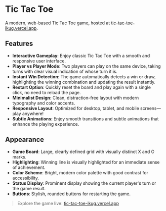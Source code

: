 # Tic Tac Toe

A modern, web-based Tic Tac Toe game, hosted at [tic-tac-toe-ikug.vercel.app](https://tic-tac-toe-ikug.vercel.app/).

## Features

- **Interactive Gameplay**: Enjoy classic Tic Tac Toe with a smooth and responsive user interface.
- **Player vs Player Mode**: Two players can play on the same device, taking turns with clear visual indication of whose turn it is.
- **Instant Win Detection**: The game automatically detects a win or draw, highlighting the winning combination and updating the result instantly.
- **Restart Option**: Quickly reset the board and play again with a single click, no need to reload the page.
- **Minimalist Design**: Clean, distraction-free layout with modern typography and color accents.
- **Responsive Layout**: Optimized for desktop, tablet, and mobile screens—play anywhere!
- **Subtle Animations**: Enjoy smooth transitions and subtle animations that enhance the playing experience.

## Appearance

- **Game Board**: Large, clearly defined grid with visually distinct X and O marks.
- **Highlighting**: Winning line is visually highlighted for an immediate sense of achievement.
- **Color Scheme**: Bright, modern color palette with good contrast for accessibility.
- **Status Display**: Prominent display showing the current player's turn or the game result.
- **Buttons**: Stylish, rounded buttons for restarting the game.

> Explore the game live: [tic-tac-toe-ikug.vercel.app](https://tic-tac-toe-ikug.vercel.app/)
